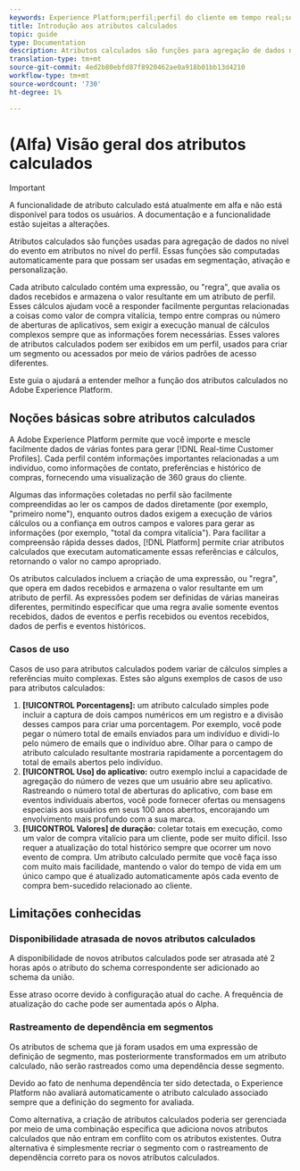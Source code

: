 ```yaml
---
keywords: Experience Platform;perfil;perfil do cliente em tempo real;solução de problemas;API
title: Introdução aos atributos calculados
topic: guide
type: Documentation
description: Atributos calculados são funções para agregação de dados no nível do evento em atributos no nível do perfil. Essas funções são computadas automaticamente para que possam ser usadas em segmentação, ativação e personalização.
translation-type: tm+mt
source-git-commit: 4ed2b80ebfd87f8920462ae0a918b01bb13d4210
workflow-type: tm+mt
source-wordcount: '730'
ht-degree: 1%

---
```



# (Alfa) Visão geral dos atributos calculados

>[!IMPORTANT]
>
>A funcionalidade de atributo calculado está atualmente em alfa e não está disponível para todos os usuários. A documentação e a funcionalidade estão sujeitas a alterações.

Atributos calculados são funções usadas para agregação de dados no nível do evento em atributos no nível do perfil. Essas funções são computadas automaticamente para que possam ser usadas em segmentação, ativação e personalização.

Cada atributo calculado contém uma expressão, ou &quot;regra&quot;, que avalia os dados recebidos e armazena o valor resultante em um atributo de perfil. Esses cálculos ajudam você a responder facilmente perguntas relacionadas a coisas como valor de compra vitalícia, tempo entre compras ou número de aberturas de aplicativos, sem exigir a execução manual de cálculos complexos sempre que as informações forem necessárias. Esses valores de atributos calculados podem ser exibidos em um perfil, usados para criar um segmento ou acessados por meio de vários padrões de acesso diferentes.

Este guia o ajudará a entender melhor a função dos atributos calculados no Adobe Experience Platform.

## Noções básicas sobre atributos calculados

A Adobe Experience Platform permite que você importe e mescle facilmente dados de várias fontes para gerar [!DNL Real-time Customer Profiles]. Cada perfil contém informações importantes relacionadas a um indivíduo, como informações de contato, preferências e histórico de compras, fornecendo uma visualização de 360 graus do cliente.

Algumas das informações coletadas no perfil são facilmente compreendidas ao ler os campos de dados diretamente (por exemplo, &quot;primeiro nome&quot;), enquanto outros dados exigem a execução de vários cálculos ou a confiança em outros campos e valores para gerar as informações (por exemplo, &quot;total da compra vitalícia&quot;). Para facilitar a compreensão rápida desses dados, [!DNL Platform] permite criar atributos calculados que executam automaticamente essas referências e cálculos, retornando o valor no campo apropriado.

Os atributos calculados incluem a criação de uma expressão, ou &quot;regra&quot;, que opera em dados recebidos e armazena o valor resultante em um atributo de perfil. As expressões podem ser definidas de várias maneiras diferentes, permitindo especificar que uma regra avalie somente eventos recebidos, dados de eventos e perfis recebidos ou eventos recebidos, dados de perfis e eventos históricos.

### Casos de uso

Casos de uso para atributos calculados podem variar de cálculos simples a referências muito complexas. Estes são alguns exemplos de casos de uso para atributos calculados:

1. **[!UICONTROL Porcentagens]:** um atributo calculado simples pode incluir a captura de dois campos numéricos em um registro e a divisão desses campos para criar uma porcentagem. Por exemplo, você pode pegar o número total de emails enviados para um indivíduo e dividi-lo pelo número de emails que o indivíduo abre. Olhar para o campo de atributo calculado resultante mostraria rapidamente a porcentagem do total de emails abertos pelo indivíduo.
1. **[!UICONTROL Uso] do aplicativo:** outro exemplo inclui a capacidade de agregação do número de vezes que um usuário abre seu aplicativo. Rastreando o número total de aberturas do aplicativo, com base em eventos individuais abertos, você pode fornecer ofertas ou mensagens especiais aos usuários em seus 100 anos abertos, encorajando um envolvimento mais profundo com a sua marca.
1. **[!UICONTROL Valores] de duração:** coletar totais em execução, como um valor de compra vitalício para um cliente, pode ser muito difícil. Isso requer a atualização do total histórico sempre que ocorrer um novo evento de compra. Um atributo calculado permite que você faça isso com muito mais facilidade, mantendo o valor do tempo de vida em um único campo que é atualizado automaticamente após cada evento de compra bem-sucedido relacionado ao cliente.

## Limitações conhecidas

### Disponibilidade atrasada de novos atributos calculados

A disponibilidade de novos atributos calculados pode ser atrasada até 2 horas após o atributo do schema correspondente ser adicionado ao schema da união.

Esse atraso ocorre devido à configuração atual do cache. A frequência de atualização do cache pode ser aumentada após o Alpha.

### Rastreamento de dependência em segmentos

Os atributos de schema que já foram usados em uma expressão de definição de segmento, mas posteriormente transformados em um atributo calculado, não serão rastreados como uma dependência desse segmento.

Devido ao fato de nenhuma dependência ter sido detectada, o Experience Platform não avaliará automaticamente o atributo calculado associado sempre que a definição do segmento for avaliada.

Como alternativa, a criação de atributos calculados poderia ser gerenciada por meio de uma combinação específica que adiciona novos atributos calculados que não entram em conflito com os atributos existentes. Outra alternativa é simplesmente recriar o segmento com o rastreamento de dependência correto para os novos atributos calculados.